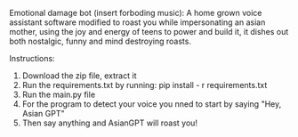 Emotional damage bot (insert forboding music):
A home grown voice assistant software modified to roast you while impersonating an asian mother,
using the joy and energy of teens to power and build it, it dishes out both nostalgic, funny and mind destroying roasts.

Instructions:
1. Download the zip file, extract it
2. Run the requirements.txt by running: pip install - r requirements.txt
3. Run the main.py file
4. For the program to detect your voice you nned to start by saying "Hey, Asian GPT"
5. Then say anything and AsianGPT will roast you!
